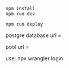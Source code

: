 ```
npm install
npm run dev
```

```
npm run deploy
```

postgre database url = 


pool url = 


<!-- to loggin in the wrangler cli -->
use: npx wrangler login

